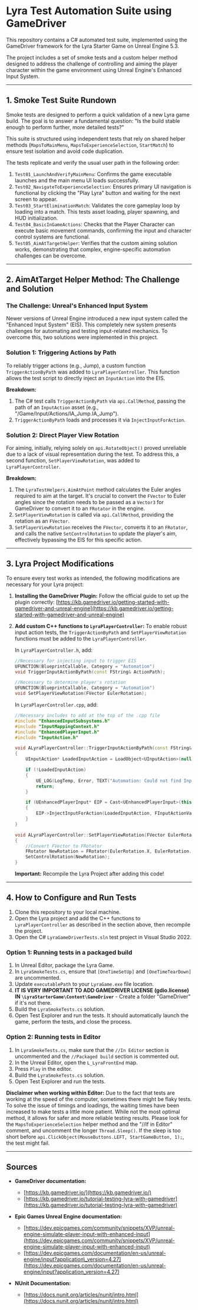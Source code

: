 # Lyra Test Automation Suite using GameDriver

This repository contains a C\# automated test suite, implemented using the GameDriver framework for the Lyra Starter Game on Unreal Engine 5.3.

The project includes a set of smoke tests and a custom helper method designed to address the challenge of controlling and aiming the player character within the game environment using Unreal Engine's Enhanced Input System.

-----

## 1\. Smoke Test Suite Rundown

Smoke tests are designed to perform a quick validation of a new Lyra game build. The goal is to answer a fundamental question: "Is the build stable enough to perform further, more detailed tests?"

This suite is structured using independent tests that rely on shared helper methods (`MapsToMainMenu`, `MapsToExperienceSelection`, `StartMatch`) to ensure test isolation and avoid code duplication.

The tests replicate and verify the usual user path in the following order:

1.  `Test01_LaunchAndVerifyMainMenu`: Confirms the game executable launches and the main menu UI loads successfully.
2.  `Test02_NavigateToExperienceSelection`: Ensures primary UI navigation is functional by clicking the "Play Lyra" button and waiting for the next screen to appear.
3.  `Test03_StartEliminationMatch`: Validates the core gameplay loop by loading into a match. This tests asset loading, player spawning, and HUD initialization.
4.  `Test04_BasicInGameActions`: Checks that the Player Character can execute basic movement commands, confirming the input and character control systems are functional.
5.  `Test05_AimAtTargetHelper`: Verifies that the custom aiming solution works, demonstrating that complex, engine-specific automation challenges can be overcome.

-----

## 2\. AimAtTarget Helper Method: The Challenge and Solution

### The Challenge: Unreal's Enhanced Input System

Newer versions of Unreal Engine introduced a new input system called the "Enhanced Input System" (EIS). This completely new system presents challenges for automating and testing input-related mechanics. To overcome this, two solutions were implemented in this project.

### Solution 1: Triggering Actions by Path

To reliably trigger actions (e.g., Jump), a custom function `TriggerActionByPath` was added to `LyraPlayerController`. This function allows the test script to directly inject an `InputAction` into the EIS.

**Breakdown:**

1.  The C\# test calls `TriggerActionByPath` via `api.CallMethod`, passing the path of an `InputAction` asset (e.g., "/Game/Input/Actions/IA\_Jump.IA\_Jump").
2.  `TriggerActionByPath` loads and processes it via `InjectInputForAction`.

### Solution 2: Direct Player View Rotation

For aiming, initially, relying solely on `api.RotateObject()` proved unreliable due to a lack of visual representation during the test. To address this, a second function, `SetPlayerViewRotation`, was added to `LyraPlayerController`.

**Breakdown:**

1.  The `LyraTestHelpers.AimAtPoint` method calculates the Euler angles required to aim at the target. It's crucial to convert the `FVector` to Euler angles since the rotation needs to be passed as a `Vector3` for GameDriver to convert it to an `FRotator` in the engine.
2.  `SetPlayerViewRotation` is called via `api.CallMethod`, providing the rotation as an `FVector`.
3.  `SetPlayerViewRotation` receives the `FVector`, converts it to an `FRotator`, and calls the native `SetControlRotation` to update the player's aim, effectively bypassing the EIS for this specific action.

-----

## 3\. Lyra Project Modifications

To ensure every test works as intended, the following modifications are necessary for your Lyra project:

1.  **Installing the GameDriver Plugin:**
    Follow the official guide to set up the plugin correctly: [https://kb.gamedriver.io/getting-started-with-gamedriver-and-unreal-engine](https://kb.gamedriver.io/getting-started-with-gamedriver-and-unreal-engine)

2.  **Add custom C++ functions to `LyraPlayerController`:**
    To enable robust input action tests, the `TriggerActionByPath` and `SetPlayerViewRotation` functions must be added to the `LyraPlayerController`.

    In `LyraPlayerController.h`, add:

    ```cpp
    //Necessary for injecting input to trigger EIS
    UFUNCTION(BlueprintCallable, Category = "Automation")
    void TriggerInputActionByPath(const FString& ActionPath);

    //Necessary to determine player's rotation
    UFUNCTION(BlueprintCallable, Category = "Automation")
    void SetPlayerViewRotation(FVector EulerRotation);
    ```

    In `LyraPlayerController.cpp`, add:

    ```cpp
    //Necessary includes to add at the top of the .cpp file
    #include "EnhancedInputSubsystems.h"
    #include "InputMappingContext.h"
    #include "EnhancedPlayerInput.h"
    #include "InputAction.h"

    void ALyraPlayerController::TriggerInputActionByPath(const FString& ActionPath)
    {
        UInputAction* LoadedInputAction = LoadObject<UInputAction>(nullptr, *ActionPath);

        if (!LoadedInputAction)
        {
            UE_LOG(LogTemp, Error, TEXT("Automation: Could not find InputAction at path: %s"), *ActionPath);
            return;
        }

        if (UEnhancedPlayerInput* EIP = Cast<UEnhancedPlayerInput>(this->PlayerInput))
        {
            EIP->InjectInputForAction(LoadedInputAction, FInputActionValue(true));
        }
    }

    void ALyraPlayerController::SetPlayerViewRotation(FVector EulerRotation)
    {
        //Convert FVector to FRotator
        FRotator NewRotation = FRotator(EulerRotation.X, EulerRotation.Y, EulerRotation.Z);
        SetControlRotation(NewRotation);
    }
    ```

    **Important:** Recompile the Lyra Project after adding this code\!

-----

## 4\. How to Configure and Run Tests

1.  Clone this repository to your local machine.
2.  Open the Lyra project and add the C++ functions to `LyraPlayerController` as described in the section above, then recompile the project.
3.  Open the C\# `LyraGameDriverTests.sln` test project in Visual Studio 2022.

### Option 1: Running tests in a packaged build

1.  In Unreal Editor, package the Lyra Game.
2.  In `LyraSmokeTests.cs`, ensure that `[OneTimeSetUp]` and `[OneTimeTearDown]` are uncommented.
3.  Update `executablePath` to your `LyraGame.exe` file location.
4.  **IT IS VERY IMPORTANT TO ADD GAMEDRIVER LICENSE (gdio.license) IN `\LyraStarterGame\Content\GameDriver`** - Create a folder "GameDriver" if it's not there.
5.  Build the `LyraSmokeTests.cs` solution.
6.  Open Test Explorer and run the tests. It should automatically launch the game, perform the tests, and close the process.

### Option 2: Running tests in Editor

1.  In `LyraSmokeTests.cs`, make sure that the `//In Editor` section is uncommented and the `//Packaged build` section is commented out.
2.  In the Unreal Editor, open the `L_LyraFrontEnd` map.
3.  Press `Play` in the editor.
4.  Build the `LyraSmokeTests.cs` solution.
5.  Open Test Explorer and run the tests.

**Disclaimer when working within Editor:**
Due to the fact that tests are working at the speed of the computer, sometimes there might be flaky tests. To solve the issue of timings and loadings, the waiting times have been increased to make tests a little more patient. While not the most optimal method, it allows for safer and more reliable testing results. Please look for the `MapsToExperienceSelection` helper method and the "//If in Editor" comment, and uncomment the longer `Thread.Sleep()`. If the sleep is too short before `api.ClickObject(MouseButtons.LEFT, StartGameButton, 1);`, the test might fail.

-----

## Sources

  * **GameDriver documentation:**

      * [https://kb.gamedriver.io/](https://kb.gamedriver.io/)
      * [https://kb.gamedriver.io/tutorial-testing-lyra-with-gamedriver](https://kb.gamedriver.io/tutorial-testing-lyra-with-gamedriver)

  * **Epic Games Unreal Engine documentation:**

      * [https://dev.epicgames.com/community/snippets/XVP/unreal-engine-simulate-player-input-with-enhanced-input](https://dev.epicgames.com/community/snippets/XVP/unreal-engine-simulate-player-input-with-enhanced-input)
      * [https://dev.epicgames.com/documentation/en-us/unreal-engine/input?application\_version=4.27](https://dev.epicgames.com/documentation/en-us/unreal-engine/input?application_version=4.27)

  * **NUnit Documentation:**

      * [https://docs.nunit.org/articles/nunit/intro.html](https://docs.nunit.org/articles/nunit/intro.html)
